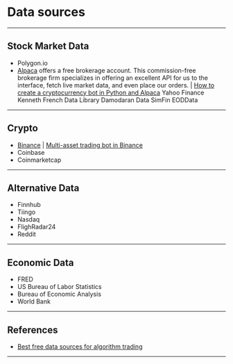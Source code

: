 # Data sources
***

## Stock Market Data
- Polygon.io
- [Alpaca](https://alpaca.markets/) offers a free brokerage account. This commission-free brokerage firm specializes in offering an excellent API for us to the interface, fetch live market data, and even place our orders. | [How to create a cryptocurrency bot in Python and Alpaca](https://www.qmr.ai/cryptocurrency-trading-bot-with-alpaca-in-python/)
Yahoo Finance
Kenneth French Data Library
Damodaran Data
SimFin
EODData
***

## Crypto
- [Binance](https://www.binance.com/en) | [Multi-asset trading bot in Binance](https://www.qmr.ai/build-a-momentum-cryptocurrency-bot-with-python-and-binance/)
- Coinbase
- Coinmarketcap
***

## Alternative Data
- Finnhub
- Tiingo
- Nasdaq
- FlighRadar24
- Reddit
***

## Economic Data
- FRED
- US Bureau of Labor Statistics
- Bureau of Economic Analysis
- World Bank
***

## References
- [Best free data sources for algorithm trading](https://www.qmr.ai/best-free-data-sources-for-algorithmic-trading/)
***